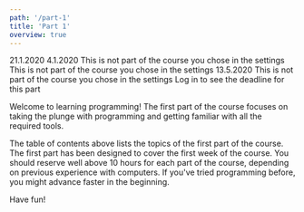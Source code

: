 ```yaml
---
path: '/part-1'
title: 'Part 1'
overview: true
---
```

<only-for-course-variant variant="dl">
  <deadline>21.1.2020</deadline>
</only-for-course-variant>

<only-for-course-variant variant="nodl">
  <deadline>4.1.2020</deadline>
</only-for-course-variant>

<only-for-course-variant variant="ohja-dl">
  <deadline>This is not part of the course you chose in the settings</deadline>
</only-for-course-variant>

<only-for-course-variant variant="ohja-nodl">
  <deadline>This is not part of the course you chose in the settings</deadline>
</only-for-course-variant>

<only-for-course-variant variant="kesa-dl">
  <deadline>13.5.2020</deadline>
</only-for-course-variant>

<only-for-course-variant variant="kesa-ohja-dl">
  <deadline>This is not part of the course you chose in the settings</deadline>
</only-for-course-variant>

<only-for-not-logged-in>
  <deadline>Log in to see the deadline for this part</deadline>
</only-for-not-logged-in>

Welcome to learning programming! The first part of the course focuses on taking the plunge with programming and getting familiar with all the required tools.

<please-login></please-login>

<pages-in-this-section></pages-in-this-section>

The table of contents above lists the topics of the first part of the course. The first part has been designed to cover the first week of the course. You should reserve well above 10 hours for each part of the course, depending on previous experience with computers. If you've tried programming before, you might advance faster in the beginning.

Have fun!

<exercises-in-this-section></exercises-in-this-section>
